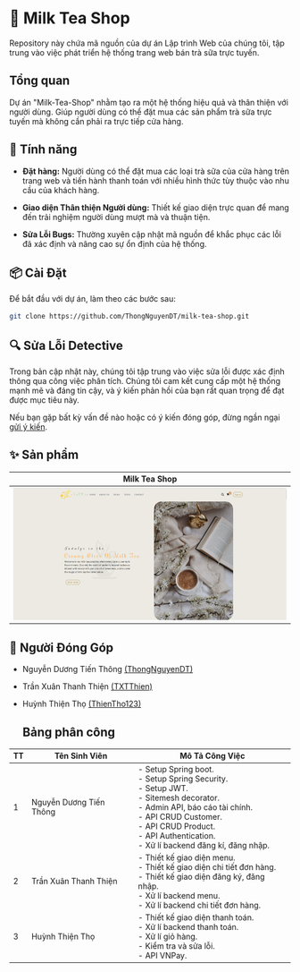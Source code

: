 # 🛒 Milk Tea Shop

Repository này chứa mã nguồn của dự án Lập trình Web của chúng tôi, tập trung vào việc phát triển hệ thống trang web bán trà sữa trực tuyến.

## Tổng quan

Dự án "Milk-Tea-Shop" nhằm tạo ra một hệ thống hiệu quả và thân thiện với người dùng. Giúp người dùng có thể đặt mua các sản phẩm trà sữa trực tuyến mà không cần phải ra trực tiếp cửa hàng.

## 🚀 Tính năng

- **Đặt hàng:** Người dùng có thể đặt mua các loại trà sữa của cửa hàng trên trang web và tiến hành thanh toán với nhiều hình thức tùy thuộc vào nhu cầu của khách hàng.

- **Giao diện Thân thiện Người dùng:** Thiết kế giao diện trực quan để mang đến trải nghiệm người dùng mượt mà và thuận tiện.

- **Sửa Lỗi Bugs:** Thường xuyên cập nhật mã nguồn để khắc phục các lỗi đã xác định và nâng cao sự ổn định của hệ thống.

## 📦 Cài Đặt

Để bắt đầu với dự án, làm theo các bước sau:

```bash
git clone https://github.com/ThongNguyenDT/milk-tea-shop.git
```

## 🔍 Sửa Lỗi Detective

Trong bản cập nhật này, chúng tôi tập trung vào việc sửa lỗi được xác định thông qua công việc phân tích. Chúng tôi cam kết cung cấp một hệ thống mạnh mẽ và đáng tin cậy, và ý kiến phản hồi của bạn rất quan trọng để đạt được mục tiêu này.

Nếu bạn gặp bất kỳ vấn đề nào hoặc có ý kiến đóng góp, đừng ngần ngại [gửi ý kiến](https://github.com/ThongNguyenDT/milk-tea-shop/issues).

## ✨ Sản phẩm
<div align="center">

| Milk Tea Shop |
|--------------|
| ![Milk Tea Shop](project-b/assets/image/img.png)
</div>

## 👥 Người Đóng Góp
- Nguyễn Dương Tiến Thông [(ThongNguyenDT)](https://github.com/ThongNguyenDT)
- Trần Xuân Thanh Thiện [(TXTThien)](https://github.com/TXTThien)
- Huỳnh Thiện Thọ [(ThienTho123)](https://github.com/ThienTho123)

  ## Bảng phân công
| TT | Tên Sinh Viên | Mô Tả Công Việc |
| -- | -------------- | --------------- |
| 1 | Nguyễn Dương Tiến Thông | - Setup Spring boot.<br>- Setup Spring Security.<br>- Setup JWT.<br>- Sitemesh decorator.<br>- Admin API, báo cáo tài chính.<br>- API CRUD Customer.<br>- API CRUD Product.<br>- API Authentication.<br>- Xử lí backend đăng kí, đăng nhập. |
| 2 | Trần Xuân Thanh Thiện | - Thiết kế giao diện menu.<br>- Thiết kế giao diện chi tiết đơn hàng.<br>- Thiết kế giao diện đăng ký, đăng nhập.<br>- Xử lí backend menu.<br>- Xử lí backend chi tiết đơn hàng. |
| 3 | Huỳnh Thiện Thọ | - Thiết kế giao diện thanh toán.<br>- Xử lí backend thanh toán.<br>- Xử lí giỏ hàng.<br>- Kiểm tra và sửa lỗi.<br>- API VNPay. |
